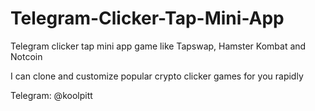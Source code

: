 # Telegram-Clicker-Tap-Mini-App

Telegram clicker tap mini app game like Tapswap, Hamster Kombat and Notcoin

I can clone and customize popular crypto clicker games for you rapidly

Telegram: @koolpitt
